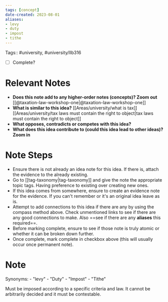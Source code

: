 ```yaml
---
tags: [concept]
date-created: 2023-08-01
aliases:
- levy
- duty
- impost
- tithe
---
```

Tags:: #university, #university/llb316 

- [ ] Complete?

# Relevant Notes

- **Does this note add to any higher-order notes (concepts)? Zoom out**
[[@taxation-law-workshop-one|@taxation-law-workshop-one]]
- **What is similar to this idea?**
[[Areas/university/what is tax]]
[[Areas/university/tax laws must contain the right to object|tax laws must contain the right to object]]
- **What opposes, contradicts or competes with this idea?**
- **What does this idea contribute to (could this idea lead to other ideas)? Zoom in**

# Note Steps

- Ensure there is not already an idea note for this idea. If there is, attach the evidence to the already existing.
- Go to [[tag-taxonomy|tag-taxonomy]] and give the note the appropriate topic tags. Having preference to existing over creating new ones.
- If this idea comes from somewhere, ensure to create an evidence note for the evidence. If you can't remember or it's an original idea leave as is.
- Attempt to add connections to this idea if there are any by using the compass method above. Check unmentioned links to see if there are any good connections to make. Also ==see if there are any **aliases** this required==.
- Before marking complete, ensure to see if those note is truly atomic or whether it can be broken down further.
- Once complete, mark complete in checkbox above (this will usually occur once permanent note).

# Note
Synonyms:
	- "levy"
	- "Duty"
	- "Impost"
	- "Tithe"

Must be imposed according to a specific criteria and law. It cannot be arbitrarily decided and it must be contestable.